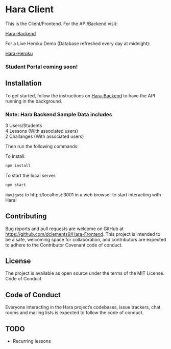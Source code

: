 # Hara Client

This is the Client/Frontend. For the API/Backend visit:

[Hara-Backend](https://github.com/dclements9/Hara-Backend)

For a Live Heroku Demo (Database refreshed every day at midnight): 

[Hara-Heroku](http://hara-client.herokuapp.com/)

### Student Portal coming soon!

## Installation

To get started, follow the instructions on [Hara-Backend](https://github.com/dclements9/Hara-Backend) to have the API running in the background.

### Note: Hara Backend Sample Data includes 
3 Users/Students<br/> 
4 Lessons (With associated users)<br/> 
2 Challanges (With associated users)


Then run the following commands:

To Install:
```js
npm install
```
To start the local server:
```js
npm start
```
`Navigate` to http://localhost:3001 in a web browser to start interacting with Hara!

## Contributing

Bug reports and pull requests are welcome on GitHub at https://github.com/dclements9/Hara-Frontend. This project is intended to be a safe, welcoming space for collaboration, and contributors are expected to adhere to the Contributor Covenant code of conduct.

## License

The project is available as open source under the terms of the MIT License.
Code of Conduct

## Code of Conduct

Everyone interacting in the Hara project’s codebases, issue trackers, chat rooms and mailing lists is expected to follow the code of conduct.

## TODO

* Recurring lessons